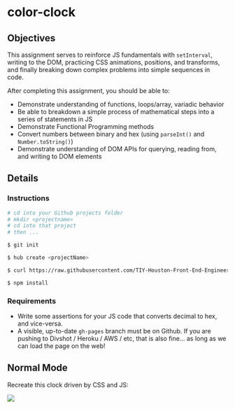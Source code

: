 # color-clock

## Objectives

This assignment serves to reinforce JS fundamentals with `setInterval`, writing to the DOM, practicing CSS animations, positions, and transforms, and finally breaking down complex problems into simple sequences in code.

After completing this assignment, you should be able to:

* Demonstrate understanding of functions, loops/array, variadic behavior
* Be able to breakdown a simple process of mathematical steps into a series of statements in JS
* Demonstrate Functional Programming methods
* Convert numbers between binary and hex (using `parseInt()` and `Number.toString()`)
* Demonstrate understanding of DOM APIs for querying, reading from, and writing to DOM elements

## Details

### Instructions

```sh
# cd into your Github projects folder 
# mkdir <projectname>
# cd into that project
# then ...

$ git init

$ hub create <projectName>

$ curl https://raw.githubusercontent.com/TIY-Houston-Front-End-Engineering/Notes-Backbone-React-ES6/master/extras/package.json > package.json

$ npm install

```

### Requirements

* Write some assertions for your JS code that converts decimal to hex, and vice-versa.
* A visible, up-to-date `gh-pages` branch must be on Github. If you are pushing to Divshot / Heroku / AWS / etc, that is also fine... as long as we can load the page on the web!

## Normal Mode

Recreate this clock driven by CSS and JS:

![](./clock.gif)


